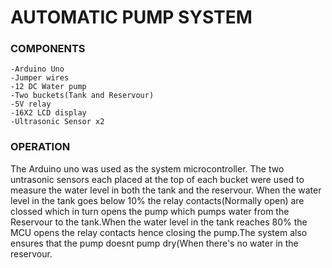 # AUTOMATIC PUMP SYSTEM

### COMPONENTS
  	-Arduino Uno
	-Jumper wires
	-12 DC Water pump
	-Two buckets(Tank and Reservour)
	-5V relay
	-16X2 LCD display
	-Ultrasonic Sensor x2
	
### OPERATION
The Arduino uno was used as the system microcontroller. The two untrasonic sensors each placed at the top of each bucket were used to measure the water level in both the tank and the reservour.
When the water level in the tank goes below 10% the relay contacts(Normally open) are clossed which in turn opens the pump which pumps water from the Reservour to the tank.When the water level in the tank reaches 80% the MCU opens the relay contacts hence closing the pump.The system also ensures that the pump doesnt pump dry(When there's no water in the reservour. 

